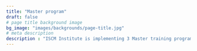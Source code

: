 ```yaml
---
title: "Master program"
draft: false
# page title background image
bg_image: "images/backgrounds/page-title.jpg"
# meta description
description : "ISCM Institute is implementing 3 Master training programs related to the topic of smart and sustainable urban management. Students can follow one of three research directions related to (1) Innovative and Smart Cities Management; (2) Technology and Human Ecology; (3) Traffic science in smart and sustainable urban management. Students studying one of these three disciplines will have the opportunity to receive two master's degrees, one from ISCM, UEH and one from the international parter universities. In addition to Master's programs, ISCM  also conducts doctoral and post-doctoral training programs for young researchers."
---
```

